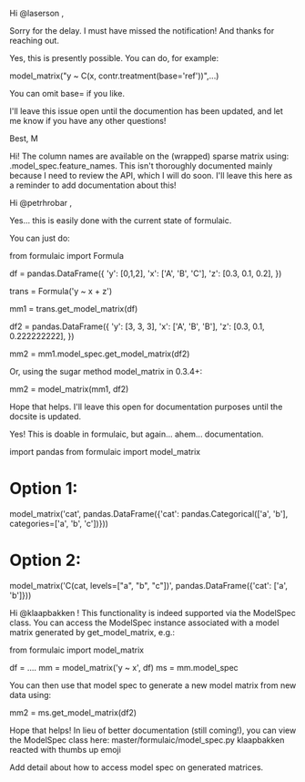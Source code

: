 Hi @laserson ,

Sorry for the delay. I must have missed the notification! And thanks for reaching out.

Yes, this is presently possible. You can do, for example:

model_matrix("y ~ C(x, contr.treatment(base='ref'))",...)

You can omit base= if you like.

I'll leave this issue open until the documention has been updated, and let me know if you have any other questions!

Best,
M

Hi! The column names are available on the (wrapped) sparse matrix using: <output>.model_spec.feature_names. This isn't thoroughly documented mainly because I need to review the API, which I will do soon. I'll leave this here as a reminder to add documentation about this!


Hi @petrhrobar ,

Yes... this is easily done with the current state of formulaic.

You can just do:

from formulaic import Formula

df = pandas.DataFrame({
    'y': [0,1,2],
    'x': ['A', 'B', 'C'],
    'z': [0.3, 0.1, 0.2],
})

trans = Formula('y ~ x + z')

mm1 = trans.get_model_matrix(df)

df2 = pandas.DataFrame({
    'y': [3, 3, 3],
    'x': ['A', 'B', 'B'],
    'z': [0.3, 0.1, 0.222222222],
})

mm2 = mm1.model_spec.get_model_matrix(df2)

Or, using the sugar method model_matrix in 0.3.4+:

mm2 = model_matrix(mm1, df2)

Hope that helps. I'll leave this open for documentation purposes until the docsite is updated.


Yes! This is doable in formulaic, but again... ahem... documentation.

import pandas
from formulaic import model_matrix

# Option 1:
model_matrix('cat', pandas.DataFrame({'cat': pandas.Categorical(['a', 'b'], categories=['a', 'b', 'c'])}))

# Option 2:
model_matrix('C(cat, levels=["a", "b", "c"])', pandas.DataFrame({'cat': ['a', 'b']}))


Hi @klaapbakken ! This functionality is indeed supported via the ModelSpec class. You can access the ModelSpec instance associated with a model matrix generated by get_model_matrix, e.g.:

from formulaic import model_matrix

df = ....
mm  = model_matrix('y ~ x', df)
ms = mm.model_spec

You can then use that model spec to generate a new model matrix from new data using:

mm2 = ms.get_model_matrix(df2)

Hope that helps! In lieu of better documentation (still coming!), you can view the ModelSpec class here: master/formulaic/model_spec.py
klaapbakken reacted with thumbs up emoji


Add detail about how to access model spec on generated matrices.